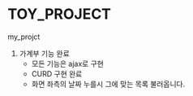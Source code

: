 # TOY_PROJECT
my_projct

1. 가계부 기능 완료
    - 모든 기능은 ajax로 구현
    - CURD 구현 완료 
    - 화면 좌측의 날짜 누를시 그에 맞는 목록 불러옵니다.
